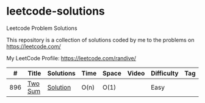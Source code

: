 # leetcode-solutions
Leetcode Problem Solutions

This repository is a collection of solutions coded by me to the problems on https://leetcode.com/

My LeetCode Profile: https://leetcode.com/randive/

|  #  |      Title     |   Solutions   | Time          | Space         | Video  | Difficulty  | Tag                   
|-----|----------------|---------------|---------------|---------------|--------|-------------|-------------
|896|[Two Sum](https://leetcode.com/problems/two-sum/description/)|[Solution](../master/) | O(n) | O(1) | |Easy|


